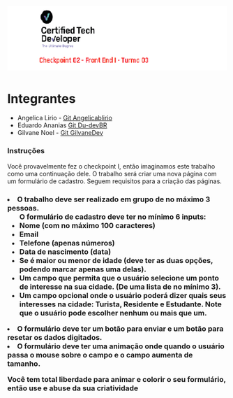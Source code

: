 <h1 align="center">
   <img src="img\capa-readme.png">
</h1>

<h1>Integrantes</h1>
<ul>
<li>Angelica Lirio - <a href="https://github.com/angelicablirio">Git Angelicablirio</a></li>
<li>Eduardo Ananias <a href="https://github.com/Du-devBR">Git Du-devBR</a></li>
<li>Gilvane Noel - <a href="https://github.com/GilvaneDev">Git GilvaneDev</a></li>
</ul>


<h3>Instruções</h3>
Você provavelmente fez o checkpoint I, então imaginamos este trabalho como uma continuação dele. O trabalho será criar uma nova página com um formulário de cadastro. Seguem requisitos para a criação das páginas.


<h3><li>O trabalho deve ser realizado em grupo de no máximo 3 pessoas.
<ul>O formulário de cadastro deve ter no mínimo 6 inputs:
<li>Nome (com no máximo 100 caracteres)
<li>Email
<li>Telefone (apenas números)
<li>Data de nascimento (data)
<li>Se é maior ou menor de idade (deve ter as duas opções, podendo marcar apenas uma delas).
<li>Um campo que permita que o usuário selecione um ponto de interesse na sua cidade. (De uma lista de no mínimo 3).
<li>Um campo opcional onde o usuário poderá dizer quais seus interesses na cidade: Turista, Residente e Estudante. Note que o usuário pode escolher nenhum ou mais que um.</ul>
<li>O formulário deve ter um botão para enviar e um botão para resetar os dados digitados.
<li>O formulário deve ter uma animação onde quando o usuário passa o mouse sobre o campo e o campo aumenta de tamanho.
<p>Você tem total liberdade para animar e colorir o seu formulário, então use e abuse da sua criatividade

